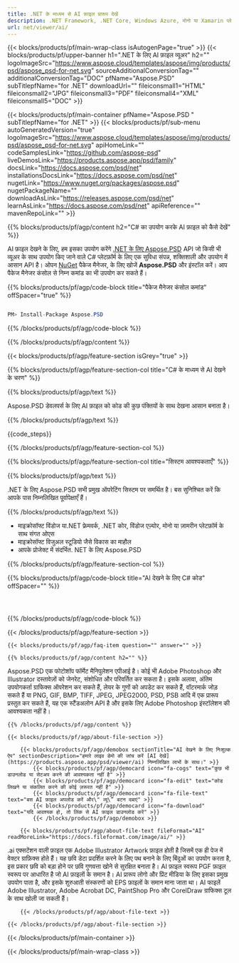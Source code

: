 ```yaml
---
title: .NET के माध्यम से AI फ़ाइल प्रारूप देखें
description: .NET Framework, .NET Core, Windows Azure, मोनो या Xamarin प्लेटफ़ॉर्म पर AI दस्तावेज़ों को लोड करने, रेंडर करने और प्रदर्शित करने के लिए C# स्रोत कोड।
url: net/viewer/ai/
---
```


{{< blocks/products/pf/main-wrap-class isAutogenPage="true" >}}
{{< blocks/products/pf/upper-banner h1=".NET के लिए AI फ़ाइल व्यूअर" h2="" logoImageSrc="https://www.aspose.cloud/templates/aspose/img/products/psd/aspose_psd-for-net.svg" sourceAdditionalConversionTag="" additionalConversionTag="DOC" pfName="Aspose.PSD" subTitlepfName="for .NET" downloadUrl="" fileiconsmall1="HTML" fileiconsmall2="JPG" fileiconsmall3="PDF" fileiconsmall4="XML" fileiconsmall5="DOC" >}}

{{< blocks/products/pf/main-container pfName="Aspose.PSD " subTitlepfName="for .NET" >}}
{{< blocks/products/pf/sub-menu autoGeneratedVersion="true" logoImageSrc="https://www.aspose.cloud/templates/aspose/img/products/psd/aspose_psd-for-net.svg" apiHomeLink="" codeSamplesLink="https://github.com/aspose-psd" liveDemosLink="https://products.aspose.app/psd/family" docsLink="https://docs.aspose.com/psd/net" installationsDocsLink="https://docs.aspose.com/psd/net" nugetLink="https://www.nuget.org/packages/aspose.psd" nugetPackageName="" downloadAsLink="https://releases.aspose.com/psd/net" learnAsLink="https://docs.aspose.com/psd/net" apiReference="" mavenRepoLink="" >}}

{{% blocks/products/pf/agp/content h2="C# का उपयोग करके AI फ़ाइल को कैसे देखें" %}}

AI फ़ाइल देखने के लिए, हम इसका उपयोग करेंगे <a href="/psd/{{< lang-code >}}net">.NET के लिए Aspose.PSD</a> API जो किसी भी व्यूअर के साथ उपयोग किए जाने वाले C# प्लेटफ़ॉर्म के लिए एक सुविधा संपन्न, शक्तिशाली और उपयोग में आसान API है। ओपन <a href="https://www.nuget.org/packages/aspose.psd">NuGet</a> पैकेज मैनेजर, के लिए खोजें <b>Aspose.PSD</b> और इंस्टॉल करें। आप पैकेज मैनेजर कंसोल से निम्न कमांड का भी उपयोग कर सकते हैं।

{{% blocks/products/pf/agp/code-block title="पैकेज मैनेजर कंसोल कमांड" offSpacer="true" %}}

```cs

PM> Install-Package Aspose.PSD

```

{{% /blocks/products/pf/agp/code-block %}}

{{% /blocks/products/pf/agp/content %}}

{{< blocks/products/pf/agp/feature-section isGrey="true" >}}

{{% blocks/products/pf/agp/feature-section-col title="C# के माध्यम से AI देखने के चरण" %}}

{{% blocks/products/pf/agp/text %}}

 Aspose.PSD डेवलपर्स के लिए AI फ़ाइल को कोड की कुछ पंक्तियों के साथ देखना आसान बनाता है।

{{% /blocks/products/pf/agp/text %}}

{{code_steps}}

{{% /blocks/products/pf/agp/feature-section-col %}}

{{% blocks/products/pf/agp/feature-section-col title="सिस्टम आवश्यकताएँ" %}}

{{% blocks/products/pf/agp/text %}}

 .NET के लिए Aspose.PSD सभी प्रमुख ऑपरेटिंग सिस्टम पर समर्थित है। बस सुनिश्चित करें कि आपके पास निम्नलिखित पूर्वापेक्षाएँ हैं।

{{% /blocks/products/pf/agp/text %}}

- माइक्रोसॉफ्ट विंडोज या.NET फ्रेमवर्क, .NET कोर, विंडोज एज़्योर, मोनो या ज़ामरीन प्लेटफ़ॉर्म के साथ संगत ओएस
- माइक्रोसॉफ्ट विजुअल स्टूडियो जैसे विकास का माहौल
- आपके प्रोजेक्ट में संदर्भित. NET के लिए Aspose.PSD

{{% /blocks/products/pf/agp/feature-section-col %}}

{{% blocks/products/pf/agp/code-block title="AI देखने के लिए C# कोड" offSpacer="" %}}

```cs




```

{{% /blocks/products/pf/agp/code-block %}}

{{< /blocks/products/pf/agp/feature-section >}}

    {{< blocks/products/pf/agp/faq-item question="" answer="" >}}
 

<!-- aboutfile Starts -->

    {{% blocks/products/pf/agp/content h2="" %}}

Aspose.PSD एक फोटोशॉप फॉर्मेट मैनिपुलेशन एपीआई है। कोई भी Adobe Photoshop और Illustrator दस्तावेज़ों को जेनरेट, संशोधित और परिवर्तित कर सकता है। इसके अलावा, अंतिम उपयोगकर्ता ग्राफिक्स ऑपरेशन कर सकते हैं, लेयर के गुणों को अपडेट कर सकते हैं, वॉटरमार्क जोड़ सकते हैं या PNG, GIF, BMP, TIFF, JPEG, JPEG2000, PSD, PSB आदि में एक प्रारूप प्रस्तुत कर सकते हैं, यह एक स्टैंडअलोन API है और इसके लिए Adobe Photoshop इंस्टॉलेशन की आवश्यकता नहीं है।  



    {{% /blocks/products/pf/agp/content %}}

    {{< blocks/products/pf/agp/about-file-section >}}

        {{< blocks/products/pf/agp/demobox sectionTitle="AI देखने के लिए निःशुल्क ऐप" sectionDescription="हमारे लाइव डेमो की जांच करें [AI देखें](https://products.aspose.app/psd/viewer/ai) निम्नलिखित लाभों के साथ।" >}}
            {{< blocks/products/pf/agp/democard icon="fa-cogs" text="कुछ भी डाउनलोड या सेटअप करने की आवश्यकता नहीं है" >}}
            {{< blocks/products/pf/agp/democard icon="fa-edit" text="कोड लिखने या संकलित करने की कोई ज़रूरत नहीं है" >}}
            {{< blocks/products/pf/agp/democard icon="fa-file-text" text="बस AI फ़ाइल अपलोड करें और\" व्यू\” बटन दबाएं" >}}
            {{< blocks/products/pf/agp/democard icon="fa-download" text="यदि आवश्यक हो, तो लिंक से AI फ़ाइल डाउनलोड करें" >}}
			{{< /blocks/products/pf/agp/demobox >}}

        {{< blocks/products/pf/agp/about-file-text fileFormat="AI" readMoreLink="https://docs.fileformat.com/image/ai/" >}}
.ai एक्सटेंशन वाली फ़ाइल एक Adobe Illustrator Artwork फ़ाइल होती है जिसमें एक ही पेज में वेक्टर ग्राफ़िक्स होते हैं। यह छवि डेटा प्रदर्शित करने के लिए पथ बनाने के लिए बिंदुओं का उपयोग करता है, इस प्रकार छवि को बड़ा होने पर छवि गुणवत्ता खोने से सुरक्षित बनाता है। AI फ़ाइल स्वरूप PGF फ़ाइल स्वरूप पर आधारित है जो AI फ़ाइलों के समान है। AI प्रारूप लोगो और प्रिंट मीडिया के लिए इसका प्रमुख उपयोग पाता है, और इसके शुरुआती संस्करणों को EPS फ़ाइलों के समान माना जाता था। AI फाइलें Adobe Illustrator, Adobe Acrobat DC, PaintShop Pro और CorelDraw ग्राफिक्स टूल के साथ खोली जा सकती हैं।

        {{< /blocks/products/pf/agp/about-file-text >}}

    {{< /blocks/products/pf/agp/about-file-section >}}

<!-- aboutfile Ends -->



{{< /blocks/products/pf/main-container >}}
    
{{< /blocks/products/pf/main-wrap-class >}}
